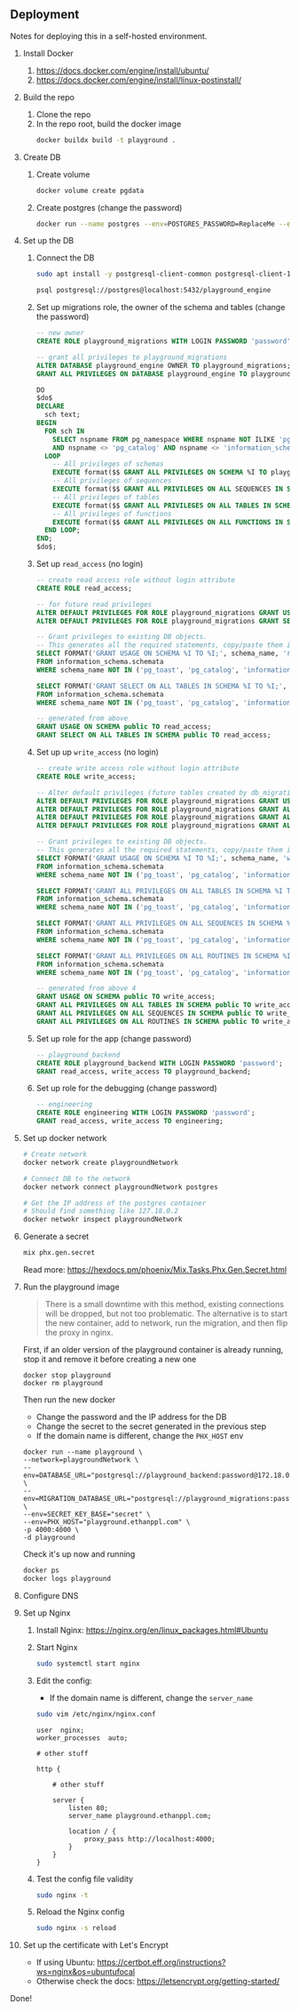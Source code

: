 ## Deployment

Notes for deploying this in a self-hosted environment.

1. Install Docker
   1. https://docs.docker.com/engine/install/ubuntu/
   1. https://docs.docker.com/engine/install/linux-postinstall/
1. Build the repo
   1. Clone the repo
   2. In the repo root, build the docker image
      ```bash
      docker buildx build -t playground .
      ```
1. Create DB
   1. Create volume
      ```bash
      docker volume create pgdata
      ```
   1. Create postgres (change the password)
      ```bash
      docker run --name postgres --env=POSTGRES_PASSWORD=ReplaceMe --env=POSTGRES_DB=playground_engine -v pgdata:/var/lib/postgresql/data -p 5432:5432 -d postgres
      ```
1. Set up the DB

   1. Connect the DB

      ```bash
      sudo apt install -y postgresql-client-common postgresql-client-16

      psql postgresql://postgres@localhost:5432/playground_engine
      ```

   1. Set up migrations role, the owner of the schema and tables (change the password)

      ```sql
      -- new owner
      CREATE ROLE playground_migrations WITH LOGIN PASSWORD 'password';

      -- grant all privileges to playground_migrations
      ALTER DATABASE playground_engine OWNER TO playground_migrations;
      GRANT ALL PRIVILEGES ON DATABASE playground_engine TO playground_migrations;

      DO
      $do$
      DECLARE
        sch text;
      BEGIN
        FOR sch IN
          SELECT nspname FROM pg_namespace WHERE nspname NOT ILIKE 'pg_temp_%' AND nspname NOT ILIKE 'pg_toast%'
          AND nspname <> 'pg_catalog' AND nspname <> 'information_schema'
        LOOP
          -- All privileges of schemas
          EXECUTE format($$ GRANT ALL PRIVILEGES ON SCHEMA %I TO playground_migrations $$, sch);
          -- All privileges of sequences
          EXECUTE format($$ GRANT ALL PRIVILEGES ON ALL SEQUENCES IN SCHEMA %I TO playground_migrations $$, sch);
          -- All privileges of tables
          EXECUTE format($$ GRANT ALL PRIVILEGES ON ALL TABLES IN SCHEMA %I TO playground_migrations $$, sch);
          -- All privileges of functions
          EXECUTE format($$ GRANT ALL PRIVILEGES ON ALL FUNCTIONS IN SCHEMA %I TO playground_migrations $$, sch);
        END LOOP;
      END;
      $do$;
      ```

   1. Set up `read_access` (no login)

      ```sql
      -- create read access role without login attribute
      CREATE ROLE read_access;

      -- for future read privileges
      ALTER DEFAULT PRIVILEGES FOR ROLE playground_migrations GRANT USAGE ON SCHEMAS TO read_access;
      ALTER DEFAULT PRIVILEGES FOR ROLE playground_migrations GRANT SELECT ON TABLES TO read_access;

      -- Grant privileges to existing DB objects.
      -- This generates all the required statements, copy/paste them in your sql console and execute them.
      SELECT FORMAT('GRANT USAGE ON SCHEMA %I TO %I;', schema_name, 'read_access')
      FROM information_schema.schemata
      WHERE schema_name NOT IN ('pg_toast', 'pg_catalog', 'information_schema');

      SELECT FORMAT('GRANT SELECT ON ALL TABLES IN SCHEMA %I TO %I;', schema_name, 'read_access')
      FROM information_schema.schemata
      WHERE schema_name NOT IN ('pg_toast', 'pg_catalog', 'information_schema');

      -- generated from above
      GRANT USAGE ON SCHEMA public TO read_access;
      GRANT SELECT ON ALL TABLES IN SCHEMA public TO read_access;
      ```

   1. Set up up `write_access` (no login)

      ```sql
      -- create write access role without login attribute
      CREATE ROLE write_access;

      -- Alter default privileges (future tables created by db_migrations role).
      ALTER DEFAULT PRIVILEGES FOR ROLE playground_migrations GRANT USAGE ON SCHEMAS TO write_access;
      ALTER DEFAULT PRIVILEGES FOR ROLE playground_migrations GRANT ALL PRIVILEGES ON TABLES TO write_access;
      ALTER DEFAULT PRIVILEGES FOR ROLE playground_migrations GRANT ALL PRIVILEGES ON SEQUENCES TO write_access;
      ALTER DEFAULT PRIVILEGES FOR ROLE playground_migrations GRANT ALL PRIVILEGES ON ROUTINES TO write_access;

      -- Grant privileges to existing DB objects.
      -- This generates all the required statements, copy/paste them in your sql console and execute them.
      SELECT FORMAT('GRANT USAGE ON SCHEMA %I TO %I;', schema_name, 'write_access')
      FROM information_schema.schemata
      WHERE schema_name NOT IN ('pg_toast', 'pg_catalog', 'information_schema');

      SELECT FORMAT('GRANT ALL PRIVILEGES ON ALL TABLES IN SCHEMA %I TO %I;', schema_name, 'write_access')
      FROM information_schema.schemata
      WHERE schema_name NOT IN ('pg_toast', 'pg_catalog', 'information_schema');

      SELECT FORMAT('GRANT ALL PRIVILEGES ON ALL SEQUENCES IN SCHEMA %I TO %I;', schema_name, 'write_access')
      FROM information_schema.schemata
      WHERE schema_name NOT IN ('pg_toast', 'pg_catalog', 'information_schema');

      SELECT FORMAT('GRANT ALL PRIVILEGES ON ALL ROUTINES IN SCHEMA %I TO %I;', schema_name, 'write_access')
      FROM information_schema.schemata
      WHERE schema_name NOT IN ('pg_toast', 'pg_catalog', 'information_schema');

      -- generated from above 4
      GRANT USAGE ON SCHEMA public TO write_access;
      GRANT ALL PRIVILEGES ON ALL TABLES IN SCHEMA public TO write_access;
      GRANT ALL PRIVILEGES ON ALL SEQUENCES IN SCHEMA public TO write_access;
      GRANT ALL PRIVILEGES ON ALL ROUTINES IN SCHEMA public TO write_access;
      ```

   1. Set up role for the app (change password)

      ```sql
      -- playground_backend
      CREATE ROLE playground_backend WITH LOGIN PASSWORD 'password';
      GRANT read_access, write_access TO playground_backend;
      ```

   1. Set up role for the debugging (change password)

      ```sql
      -- engineering
      CREATE ROLE engineering WITH LOGIN PASSWORD 'password';
      GRANT read_access, write_access TO engineering;
      ```

1. Set up docker network

   ```bash
   # Create network
   docker network create playgroundNetwork

   # Connect DB to the network
   docker network connect playgroundNetwork postgres

   # Get the IP address of the postgres container
   # Should find something like 127.18.0.2
   docker netwokr inspect playgroundNetwork
   ```

1. Generate a secret

   ```bash
   mix phx.gen.secret
   ```

   Read more: https://hexdocs.pm/phoenix/Mix.Tasks.Phx.Gen.Secret.html

1. Run the playground image

   > There is a small downtime with this method, existing connections will be
   > dropped, but not too problematic. The alternative is to start the new
   > container, add to network, run the migration, and then flip the proxy in
   > nginx.

   First, if an older version of the playground container is already running,
   stop it and remove it before creating a new one

   ```
   docker stop playground
   docker rm playground
   ```

   Then run the new docker

   - Change the password and the IP address for the DB
   - Change the secret to the secret generated in the previous step
   - If the domain name is different, change the `PHX_HOST` env

   ```
   docker run --name playground \
   --network=playgroundNetwork \
   --env=DATABASE_URL="postgresql://playground_backend:password@172.18.0.2:5432/playground_engine" \
   --env=MIGRATION_DATABASE_URL="postgresql://playground_migrations:password@172.18.0.2:5432/playground_engine" \
   --env=SECRET_KEY_BASE="secret" \
   --env=PHX_HOST="playground.ethanppl.com" \
   -p 4000:4000 \
   -d playground
   ```

   Check it's up now and running

   ```bash
   docker ps
   docker logs playground
   ```

1. Configure DNS

1. Set up Nginx

   1. Install Nginx: https://nginx.org/en/linux_packages.html#Ubuntu
   1. Start Nginx
      ```bash
      sudo systemctl start nginx
      ```
   1. Edit the config:

      - If the domain name is different, change the `server_name`

      ```bash
      sudo vim /etc/nginx/nginx.conf
      ```

      ```
      user  nginx;
      worker_processes  auto;

      # other stuff

      http {

          # other stuff

          server {
              listen 80;
              server_name playground.ethanppl.com;

              location / {
                  proxy_pass http://localhost:4000;
              }
          }
      }
      ```

   1. Test the config file validity

      ```bash
      sudo nginx -t
      ```

   1. Reload the Nginx config

      ```bash
      sudo nginx -s reload
      ```

1. Set up the certificate with Let's Encrypt

   - If using Ubuntu: https://certbot.eff.org/instructions?ws=nginx&os=ubuntufocal
   - Otherwise check the docs: https://letsencrypt.org/getting-started/

Done!
